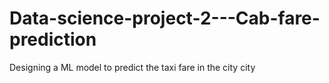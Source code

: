 # Data-science-project-2---Cab-fare-prediction
Designing a ML model to predict the taxi fare in the city city
